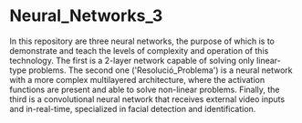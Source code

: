 # Neural_Networks_3
In this repository are three neural networks, the purpose of which is to demonstrate and teach the levels of complexity and operation of this technology. The first is a 2-layer network capable of solving only linear-type problems. The second one ('Resolució_Problema') is a neural network with a more complex multilayered architecture, where the activation functions are present and able to solve non-linear problems. 
Finally, the third is a convolutional neural network that receives external video inputs and in-real-time, specialized in facial detection and identification.
